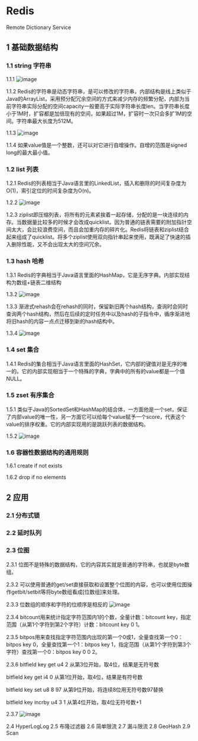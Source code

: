 # Redis
  
Remote Dictionary Service
  
## 1 基础数据结构

### 1.1 string 字符串
  
1.1.1
![image](https://github.com/user-attachments/assets/642390a3-6409-4147-b594-0e1b03b66e7f)
  
1.1.2 Redis的字符串是动态字符串，是可以修改的字符串，内部结构是线上类似于Java的ArrayList，采用预分配冗余空间的方式来减少内存的频繁分配，内部为当前字符串实际分配的空间capacity一般要高于实际字符串长度len。当字符串长度小于1M时，扩容都是加倍现有的空间，如果超过1M，扩容时一次只会多扩1M的空间。字符串最大长度为512M。
  
1.1.3
![image](https://github.com/user-attachments/assets/4743870e-5c81-4279-b4e9-3e4bb3500f09)

1.1.4 如果value值是一个整数，还可以对它进行自增操作。自增的范围是signed long的最大最小值。

### 1.2 list 列表

1.2.1 Redis的列表相当于Java语言里的LinkedList，插入和删除的时间复杂度为O(1)，索引定位的时间复杂度为O(n)。

1.2.2
![image](https://github.com/user-attachments/assets/32cb451a-0d31-4e58-891a-8b659bc4ff53)

1.2.3 ziplist即压缩列表，将所有的元素紧挨着一起存储，分配的是一块连续的内存。当数据量比较多的时候才会改成quicklist。因为普通的链表需要的附加指针空间太大，会比较浪费空间，而且会加重内存的碎片化。Redis将链表和ziplist结合起来组成了quicklist。将多个ziplist使用双向指针串起来使用，既满足了快速的插入删除性能，又不会出现太大的空间冗余。

### 1.3 hash 哈希

1.3.1 Redis的字典相当于Java语言里面的HashMap，它是无序字典。内部实现结构为数组+链表二维结构

1.3.2
![image](https://github.com/user-attachments/assets/ac04966a-7325-4ac4-902e-472a9249e141)

1.3.3 渐进式rehash会在rehash的同时，保留新旧两个hash结构，查询时会同时查询两个hash结构，然后在后续的定时任务中以及hash的子指令中，循序渐进地将旧hash的内容一点点迁移到新的hash结构中。

1.3.4
![image](https://github.com/user-attachments/assets/bea0da6b-8818-42c6-8773-7d8868ecd7e9)

### 1.4 set 集合

1.4.1 Redis的集合相当于Java语言里面的HashSet，它内部的键值对是无序的唯一的。它的内部实现相当于一个特殊的字典，字典中的所有的value都是一个值NULL。

### 1.5 zset 有序集合

1.5.1 类似于Java的SortedSet和HashMap的结合体，一方面他是一个set，保证了内部value的唯一性，另一方面它可以给每个value赋予一个score，代表这个value的排序权重。它的内部实现用的是跳跃列表的数据结构。

1.5.2
![image](https://github.com/user-attachments/assets/067d33c5-1296-4f83-99f4-889e0af157e3)

### 1.6 容器性数据结构的通用规则

1.6.1 create if not exists

1.6.2 drop if no elements

## 2 应用

### 2.1 分布式锁

### 2.2 延时队列

### 2.3 位图

2.3.1 位图不是特殊的数据结构，它的内容其实就是普通的字符串，也就是byte数组。

2.3.2 可以使用普通的get/set直接获取和设置整个位图的内容，也可以使用位图操作getbit/setbit等将byte数组看成[位数组]来处理。

2.3.3 位数组的顺序和字符的位顺序是相反的
![image](https://github.com/user-attachments/assets/4647e35c-cabb-4f14-b363-1699eca60997)

2.3.4 bitcount用来统计指定字符范围内1的个数，全量计数：bitcount key，指定范围（从第1个字符到第2个字符）计数：bitcount key 0 1。

2.3.5 bitpos用来查找指定字符范围内出现的第一个0或1，全量查找第一个0：bitpos key 0，全量查找第一个1：bitpos key 1，指定范围（从第1个字符到第3个字符）查找第一个0：bitpos key 0 0 2。

2.3.6
bitfield key get u4 2 从第3位开始，取4位，结果是无符号数

bitfield key get i4 0 从第1位开始，取4位，结果是有符号数

bitfield key set u8 8 97 从第9位开始，将连续8位用无符号数97替换

bitfield key incrby u4 3 1 从第4位开始，取4位无符号数+1

2.3.7
![image](https://github.com/user-attachments/assets/829b1faf-11be-4c81-a44f-cdcf31886b13)


2.4 HyperLogLog
2.5 布隆过滤器
2.6 简单限流
2.7 漏斗限流
2.8 GeoHash
2.9 Scan
